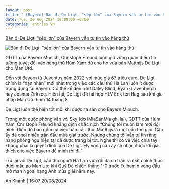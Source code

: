 ```yaml
---
layout: post
title: " [Bayern] Bán đi De Ligt, “sếp lớn” của Bayern vẫn tự tin vào hàng thủ"
date: Tue, 20 Aug 2024 19:00:00 +0700
categories: entries VN
---
```

[Bán đi De Ligt, “sếp lớn” của Bayern vẫn tự tin vào hàng thủ](https://www.tinthethao.com.vn/ban-di-de-ligt-sep-lon-cua-bayern-van-tu-tin-vao-hang-thu-d775439.html)

![Bán đi De Ligt, “sếp lớn” của Bayern vẫn tự tin vào hàng thủ](https://media.tinthethao.com.vn/resize/534x280/files/bongda/2024/08/20/ban-di-de-ligt-sep-lon-cua-bayern-van-tu-tin-vao-hang-thu-1724127924825jpg.jpg)

GĐTT của Bayern Munich, Christoph Freund luôn giữ vững quan điểm tin tưởng tuyệt đối vào hàng thủ Hùm Xám dù cho họ vừa bán Matthijs De Ligt cho Man Utd.

Đến với Bayern từ Juventus năm 2022 với mức giá 67 triệu euro, De Ligt chính là “nạn nhân” mới nhất trong việc các cầu thủ Hà Lan luôn ít được trọng dụng tại Bayern. Có thể kể đến như Daley Blind, Ryan Gravenberch hay Joshua Zirkzee. Hiện tại, De Ligt đã tái hợp HLV Erik ten Hag sau khi gia nhập Man Utd hôm 14 tháng 8.

De Ligt luôn thể hiện tốt mỗi khi được ra sân cho Bayern Minuch.

Trong một cuộc phỏng vấn với Sky (do iMiaSanMia ghi lại), GĐTT của Hùm Xám, Christoph Freund khẳng định chắc nịch “Chúng tôi muốn làm mới đội hình. Điều đó bao gồm cả việc bán cầu thủ. Matthijs là một cầu thủ giỏi. Cậu ấy đã chơi nhiều trận đấu mùa giải trước. Nhưng chúng tôi vẫn tự tin rằng hàng phòng ngự hiện tại đã được trang bị tốt. Nghe thì có vẻ việc chia tay không phải là quyết định của De Ligt. Hy vọng cậu ấy sẽ nhận được lời giải thích cho việc Bayern để mình rời đi.”

Trở lại với De Ligt, cầu thủ người Hà Lan vừa rồi đã có trận ra mắt chính thức dưới màu áo Man Utd khi Quỷ Đỏ chiến thắng 1-0 trước Fulham ở vòng đấu mở màn Ngoại hạng Anh mùa giải năm nay.

An Khánh | 16:07 20/08/2024

